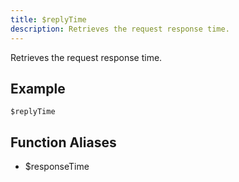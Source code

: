 ```yaml
---
title: $replyTime
description: Retrieves the request response time.
---
```


Retrieves the request response time.
## Example
```
$replyTime
```
## Function Aliases
- $responseTime